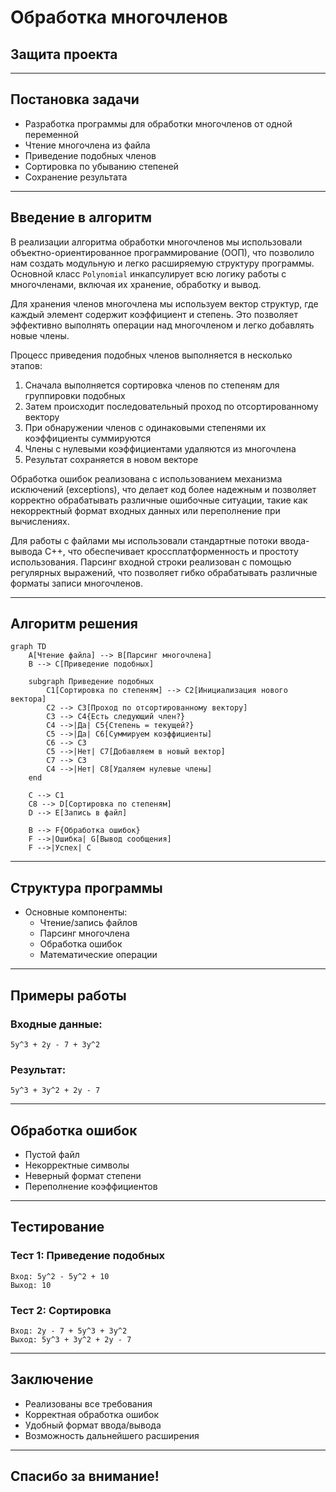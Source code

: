 # Обработка многочленов
## Защита проекта

---

## Постановка задачи

- Разработка программы для обработки многочленов от одной переменной
- Чтение многочлена из файла
- Приведение подобных членов
- Сортировка по убыванию степеней
- Сохранение результата

---

## Введение в алгоритм

В реализации алгоритма обработки многочленов мы использовали объектно-ориентированное программирование (ООП), что позволило нам создать модульную и легко расширяемую структуру программы. Основной класс `Polynomial` инкапсулирует всю логику работы с многочленами, включая их хранение, обработку и вывод.

Для хранения членов многочлена мы используем вектор структур, где каждый элемент содержит коэффициент и степень. Это позволяет эффективно выполнять операции над многочленом и легко добавлять новые члены. 

Процесс приведения подобных членов выполняется в несколько этапов:
1. Сначала выполняется сортировка членов по степеням для группировки подобных
2. Затем происходит последовательный проход по отсортированному вектору
3. При обнаружении членов с одинаковыми степенями их коэффициенты суммируются
4. Члены с нулевыми коэффициентами удаляются из многочлена
5. Результат сохраняется в новом векторе

Обработка ошибок реализована с использованием механизма исключений (exceptions), что делает код более надежным и позволяет корректно обрабатывать различные ошибочные ситуации, такие как некорректный формат входных данных или переполнение при вычислениях.

Для работы с файлами мы использовали стандартные потоки ввода-вывода C++, что обеспечивает кроссплатформенность и простоту использования. Парсинг входной строки реализован с помощью регулярных выражений, что позволяет гибко обрабатывать различные форматы записи многочленов.

---

## Алгоритм решения

```mermaid
graph TD
    A[Чтение файла] --> B[Парсинг многочлена]
    B --> C[Приведение подобных]
    
    subgraph Приведение подобных
        C1[Сортировка по степеням] --> C2[Инициализация нового вектора]
        C2 --> C3[Проход по отсортированному вектору]
        C3 --> C4{Есть следующий член?}
        C4 -->|Да| C5{Степень = текущей?}
        C5 -->|Да| C6[Суммируем коэффициенты]
        C6 --> C3
        C5 -->|Нет| C7[Добавляем в новый вектор]
        C7 --> C3
        C4 -->|Нет| C8[Удаляем нулевые члены]
    end
    
    C --> C1
    C8 --> D[Сортировка по степеням]
    D --> E[Запись в файл]
    
    B --> F{Обработка ошибок}
    F -->|Ошибка| G[Вывод сообщения]
    F -->|Успех| C
```

---

## Структура программы

- Основные компоненты:
  - Чтение/запись файлов
  - Парсинг многочлена
  - Обработка ошибок
  - Математические операции

---

## Примеры работы

### Входные данные:
```
5y^3 + 2y - 7 + 3y^2
```

### Результат:
```
5y^3 + 3y^2 + 2y - 7
```

---

## Обработка ошибок

- Пустой файл
- Некорректные символы
- Неверный формат степени
- Переполнение коэффициентов

---

## Тестирование

### Тест 1: Приведение подобных
```
Вход: 5y^2 - 5y^2 + 10
Выход: 10
```

### Тест 2: Сортировка
```
Вход: 2y - 7 + 5y^3 + 3y^2
Выход: 5y^3 + 3y^2 + 2y - 7
```

---

## Заключение

- Реализованы все требования
- Корректная обработка ошибок
- Удобный формат ввода/вывода
- Возможность дальнейшего расширения

---

## Спасибо за внимание! 

